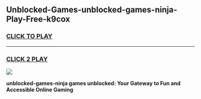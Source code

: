 
## Unblocked-Games-unblocked-games-ninja-Play-Free-k9cox
<h3>
<a href="https://premium76.site?title=unblocked-games-ninja&ref=18A1">CLICK TO PLAY</a></h3>
<hr>

<h3>
<a href="https://premium76.site?title=unblocked-games-ninja&ref=18A1">CLICK 2 PLAY</a>
  
</h3>

<a href="https://premium76.site?title=unblocked-games-ninja&ref=18A1"><img src="https://clearcache.store/games.png"></a>


**unblocked-games-ninja games unblocked: Your Gateway to Fun and Accessible Online Gaming**
